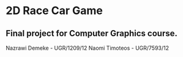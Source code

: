 # 2D Race Car Game
## Final project for Computer Graphics course.

Nazrawi Demeke - UGR/1209/12
Naomi Timoteos - UGR/7593/12
